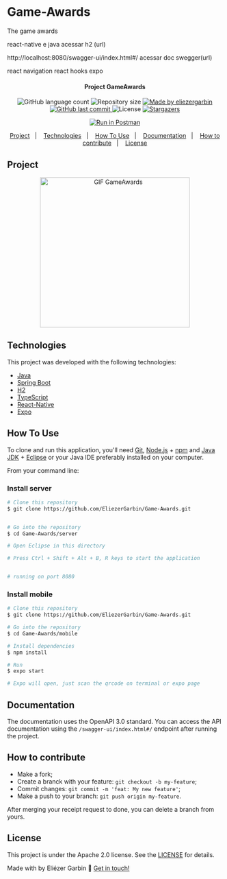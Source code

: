 # Game-Awards

The game awards

react-native e java
acessar h2 (url)

http://localhost:8080/swagger-ui/index.html#/
acessar doc swegger(url)

react navigation
react hooks
expo

<h4 align="center"> 
	 Project GameAwards
</h4>
<p align="center">
  <img alt="GitHub language count" src="https://img.shields.io/github/languages/count/EliezerGarbin/Game-Awards">

  <img alt="Repository size" src="https://img.shields.io/github/repo-size/EliezerGarbin/Game-Awards">
	
  <a href="https://www.linkedin.com/in/eliezergarbin/">
    <img alt="Made by eliezergarbin" src="https://img.shields.io/badge/made%20by-eliezergarbin-%2304D361">
  </a>

  <a href="https://github.com/EliezerGarbin/Game-Awards/commits/main">
    <img alt="GitHub last commit" src="https://img.shields.io/github/last-commit/EliezerGarbin/Game-Awards">
  </a>

  <img alt="License" src="https://img.shields.io/badge/License-Apache%202.0-brightgreen.svg">
   <a href="https://github.com/EliezerGarbin/Game-Awards/stargazers">
    <img alt="Stargazers" src="https://img.shields.io/github/stars/EliezerGarbin/Game-Awards?style=social">
  </a>
</p>
<p align="center">
<a href="https://app.getpostman.com/run-collection/513543c13b20fe5c4a44?action=collection%2Fimport"><img src="https://run.pstmn.io/button.svg" alt="Run in Postman"></a>
</p>

<p align="center">
  <a href="#project">Project</a>&nbsp;&nbsp;&nbsp;|&nbsp;&nbsp;&nbsp;
  <a href="#technologies">Technologies</a>&nbsp;&nbsp;&nbsp;|&nbsp;&nbsp;&nbsp;
  <a href="#how-to-use">How To Use</a>&nbsp;&nbsp;&nbsp;|&nbsp;&nbsp;&nbsp;
  <a href="#documentation">Documentation</a>&nbsp;&nbsp;&nbsp;|&nbsp;&nbsp;&nbsp;
  <a href="#how-to-contribute">How to contribute</a>&nbsp;&nbsp;&nbsp;|&nbsp;&nbsp;&nbsp;
  <a href="#license">License</a>
</p>


## Project

<p align="center">
    <img src="https://user-images.githubusercontent.com/59988262/207622474-e7ce7abb-7132-46ed-bd44-21ca752ed5cc.gif"  width="350" alt="GIF GameAwards" title="Example" />

</p>


## Technologies
This project was developed with the following technologies:

- [Java][java]
- [Spring Boot][spring]
- [H2][h2]
- [TypeScript][typescript]
- [React-Native][react-native]
- [Expo][expo]


## How To Use

To clone and run this application, you'll need [Git](https://git-scm.com), [Node.js][nodejs] + [npm][npm] and [Java JDK][javase] + [Eclipse][eclipse] or your Java IDE preferably installed on your computer.

From your command line:

### Install server

```bash
# Clone this repository
$ git clone https://github.com/EliezerGarbin/Game-Awards.git


# Go into the repository
$ cd Game-Awards/server

# Open Eclipse in this directory

# Press Ctrl + Shift + Alt + B, R keys to start the application


# running on port 8080
```

### Install mobile

```bash
# Clone this repository
$ git clone https://github.com/EliezerGarbin/Game-Awards.git

# Go into the repository
$ cd Game-Awards/mobile

# Install dependencies
$ npm install

# Run
$ expo start

# Expo will open, just scan the qrcode on terminal or expo page
```

## Documentation
The documentation uses the OpenAPI 3.0 standard. You can access the API documentation using the ``` /swagger-ui/index.html#/ ``` endpoint after running the project.


## How to contribute

- Make a fork;
- Create a branck with your feature: `git checkout -b my-feature`;
- Commit changes: `git commit -m 'feat: My new feature'`;
- Make a push to your branch: `git push origin my-feature`.

After merging your receipt request to done, you can delete a branch from yours.

## License

This project is under the Apache 2.0 license. See the [LICENSE](https://github.com/eliezergarbin/Game-Awards/blob/main/LICENSE) for details.


Made with by Eliézer Garbin :wave: [Get in touch!](https://www.linkedin.com/in/eliezergarbin/)

[java]: https://www.java.com/en/
[javase]: https://www.oracle.com/java/technologies/javase/jdk17-archive-downloads.html
[spring]: https://spring.io/projects/spring-boot
[eclipse]: https://www.eclipse.org/downloads/
[expo]: https://expo.io/
[react-native]: https://reactnative.dev/
[typescript]: https://www.typescriptlang.org/
[h2]: https://www.h2database.com/html/main.html
[npm]: https://www.npmjs.com/
[nodejs]: https://nodejs.org/

